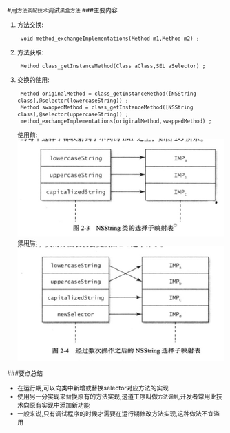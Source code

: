 #用`方法调配技术`调试`黑盒方法`
###主要内容

1. 方法交换:

		void method_exchangeImplementations(Method m1,Method m2) ;
		
2. 方法获取:

		Method class_getInstanceMethod(Class aClass,SEL aSelector) ;
		
3. 交换的使用:

		Method originalMethod = class_getInstanceMethod([NSString class],@selector(lowercaseString)) ;
		Method swappedMethod = class_getInstanceMethod([NSString class],@selector(uppercaseString)) ;
		method_exchangeImplementations(originalMethod,swappedMethod) ;
		
	使用前:  
	![origin](pic/origin.jpg)  
	使用后:  
	![exchange](pic/exchange.jpg)
	
###要点总结
* 在运行期,可以向类中新增或替换selector对应方法的实现
* 使用另一分实现来替换原有的方法实现,这道工序叫做`方法调制`,开发者常用此技术向原有实现中添加新功能
* 一般来说,只有调试程序的时候才需要在运行期修改方法实现,这种做法不宜滥用
	